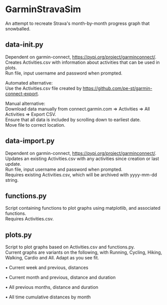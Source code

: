 # GarminStravaSim
An attempt to recreate Strava's month-by-month progress graph that snowballed.

## data-init.py

Dependent on garmin-connect, https://pypi.org/project/garminconnect/.  
Creates Activities.csv with information about activities that can be used in plots.  
Run file, input username and password when prompted.  
 
Automated alternative:  
Use the Activities.csv file created by https://github.com/pe-st/garmin-connect-export.

Manual alternative:  
Download data manually from connect.garmin.com => Activities => All Activities => Export CSV.  
Ensure that all data is included by scrolling down to earliest date.  
Move file to correct location.

## data-import.py

Dependent on garmin-connect, https://pypi.org/project/garminconnect/.  
Updates an existing Activities.csv with any activities since creation or last update.  
Run file, input username and password when prompted.  
Requires existing Activities.csv, which will be archived with yyyy-mm-dd string.

## functions.py

Script containing functions to plot graphs using matplotlib, and associated functions.  
Requires Activities.csv.

## plots.py

Script to plot graphs based on Activities.csv and functions.py.  
Current graphs are variants on the following, with Running, Cycling, Hiking, Walking, Cardio and All.  Adapt as you see fit.

• Current week and previous, distances

• Current month and previous, distance and duration

• All previous months, distance and duration

• All time cumulative distances by month
